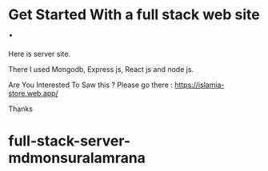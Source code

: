 # Get Started With a full stack web site .

Here is server site. 

There I used Mongodb, Express js, React js and node js.

Are You Interested To Saw this ?
Please go there :  https://islamia-store.web.app/

Thanks
# full-stack-server-mdmonsuralamrana
